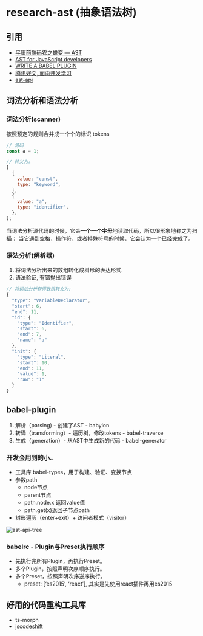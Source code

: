 # research-ast (抽象语法树)

## 引用

- [平庸前端码农之蜕变 — AST](https://juejin.cn/post/6844903725228621832)
- [AST for JavaScript developers](https://itnext.io/ast-for-javascript-developers-3e79aeb08343)
- [WRITE A BABEL PLUGIN](https://stephencook.dev/blog/writing-a-babel-plugin-with-grandma/)
- [腾讯好文, 面向开发学习](http://www.alloyteam.com/2017/04/analysis-of-babel-babel-overview/)
- [ast-api](http://www.alloyteam.com/wp-content/uploads/2017/04/1491466252_26_w899_h884.png)

## 词法分析和语法分析

### 词法分析(scanner)

按照预定的规则合并成一个个的标识 tokens

```js
// 源码
const a = 1;

// 转义为:
[
  {
    value: "const",
    type: "keyword",
  },
  {
    value: "a",
    type: "identifier",
  },
];
```

当词法分析源代码的时候，它会**一个一个字母**地读取代码，所以很形象地称之为扫描；
当它遇到空格，操作符，或者特殊符号的时候，它会认为一个已经完成了。

### 语法分析(解析器)

1.  将词法分析出来的数组转化成树形的表达形式
2.  语法验证, 有错抛出错误

```js
// 将词法分析获得数组转义为:
{
  "type": "VariableDeclarator",
  "start": 6,
  "end": 11,
  "id": {
    "type": "Identifier",
    "start": 6,
    "end": 7,
    "name": "a"
  },
  "init": {
    "type": "Literal",
    "start": 10,
    "end": 11,
    "value": 1,
    "raw": "1"
  }
}
```


## babel-plugin

1. 解析（parsing) - 创建了AST - babylon
2. 转译（transforming）- 遍历树，修改tokens - babel-traverse
3. 生成（generation）- 从AST中生成新的代码 - babel-generator

### 开发会用到的小..
* 工具库 babel-types，用于构建、验证、变换节点
* 参数path
  * node节点
  * parent节点
  * path.node.x 返回value值
  * path.get(x)返回子节点path
* 树形遍历（enter+exit）+ 访问者模式（visitor）



![ast-api-tree](http://www.alloyteam.com/wp-content/uploads/2017/04/1491466252_26_w899_h884.png)


### babelrc - Plugin与Preset执行顺序
* 先执行完所有Plugin，再执行Preset。
* 多个Plugin，按照声明次序顺序执行。
* 多个Preset，按照声明次序逆序执行。
  - preset: [‘es2015’, ‘react’], 其实是先使用react插件再用es2015


## 好用的代码重构工具库
* ts-morph
* [jscodeshift](https://github.com/whxaxes/blog/issues/10)


